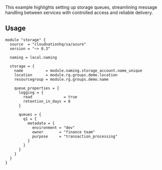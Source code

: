 This example highlights setting up storage queues, streamlining message handling between services with controlled access and reliable delivery.

## Usage

```hcl
module "storage" {
  source  = "cloudnationhq/sa/azure"
  version = "~> 0.3"

  naming = local.naming

  storage = {
    name          = module.naming.storage_account.name_unique
    location      = module.rg.groups.demo.location
    resourcegroup = module.rg.groups.demo.name

    queue_properties = {
      logging = {
        read              = true
        retention_in_days = 8
      }

      queues = {
        q1 = {
          metadata = {
            environment = "dev"
            owner       = "finance team"
            purpose     = "transaction_processing"
          }
        }
      }
    }
  }
}
```

